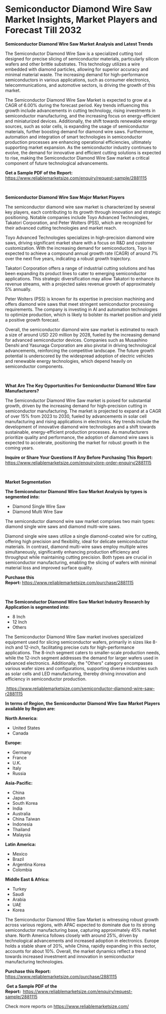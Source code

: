<p><h1>Semiconductor Diamond Wire Saw Market Insights, Market Players and Forecast Till 2032</h1></p><p><strong>Semiconductor Diamond Wire Saw Market Analysis and Latest Trends</strong></p>
<p><p>The Semiconductor Diamond Wire Saw is a specialized cutting tool designed for precise slicing of semiconductor materials, particularly silicon wafers and other brittle substrates. This technology utilizes a wire embedded with diamond particles, allowing for superior accuracy and minimal material waste. The increasing demand for high-performance semiconductors in various applications, such as consumer electronics, telecommunications, and automotive sectors, is driving the growth of this market.</p><p>The Semiconductor Diamond Wire Saw Market is expected to grow at a CAGR of 6.00% during the forecast period. Key trends influencing this growth include advancements in cutting technology, rising investments in semiconductor manufacturing, and the increasing focus on energy-efficient and miniaturized devices. Additionally, the shift towards renewable energy sources, such as solar cells, is expanding the usage of semiconductor materials, further boosting demand for diamond wire saws. Furthermore, automation and integration of smart technologies in semiconductor production processes are enhancing operational efficiencies, ultimately supporting market expansion. As the semiconductor industry continues to evolve, the demand for innovative and efficient cutting solutions is expected to rise, making the Semiconductor Diamond Wire Saw market a critical component of future technological advancements.</p></p>
<p><strong>Get a Sample PDF of the Report:&nbsp;</strong> <a href="https://www.reliablemarketsize.com/enquiry/request-sample/2881115?utm_campaign=1789&utm_medium=2&utm_source=Github&utm_content=ia&utm_term=12032025&utm_id=semiconductor-diamond-wire-saw">https://www.reliablemarketsize.com/enquiry/request-sample/2881115</a></p>
<p>&nbsp;</p>
<p><strong>Semiconductor Diamond Wire Saw Major Market Players</strong></p>
<p><p>The semiconductor diamond wire saw market is characterized by several key players, each contributing to its growth through innovation and strategic positioning. Notable companies include Toyo Advanced Technologies, Takatori Corporation, and Peter Wolters (PSS), which are recognized for their advanced cutting technologies and market reach.</p><p>Toyo Advanced Technologies specializes in high-precision diamond wire saws, driving significant market share with a focus on R&D and customer customization. With the increasing demand for semiconductors, Toyo is expected to achieve a compound annual growth rate (CAGR) of around 7% over the next five years, indicating a robust growth trajectory.</p><p>Takatori Corporation offers a range of industrial cutting solutions and has been expanding its product lines to cater to emerging semiconductor applications. This strategic diversification may allow Takatori to enhance its revenue streams, with a projected sales revenue growth of approximately 5% annually.</p><p>Peter Wolters (PSS) is known for its expertise in precision machining and offers diamond wire saws that meet stringent semiconductor processing requirements. The company is investing in AI and automation technologies to optimize production, which is likely to bolster its market position and yield a positive growth forecast.</p><p>Overall, the semiconductor diamond wire saw market is estimated to reach a size of around USD 220 million by 2028, fueled by the increasing demand for advanced semiconductor devices. Companies such as Musashino Denshi and Yasunaga Corporation are also pivotal in driving technological advancements, reinforcing the competitive landscape. The future growth potential is underscored by the widespread adoption of electric vehicles and renewable energy technologies, which depend heavily on semiconductor components.</p></p>
<p>&nbsp;</p>
<p><strong>What Are The Key Opportunities For Semiconductor Diamond Wire Saw Manufacturers?</strong></p>
<p><p>The Semiconductor Diamond Wire Saw market is poised for substantial growth, driven by the increasing demand for high-precision cutting in semiconductor manufacturing. The market is projected to expand at a CAGR of over 15% from 2023 to 2030, fueled by advancements in solar cell manufacturing and rising applications in electronics. Key trends include the development of innovative diamond wire technologies and a shift towards sustainable, energy-efficient production processes. As manufacturers prioritize quality and performance, the adoption of diamond wire saws is expected to accelerate, positioning the market for robust growth in the coming years.</p></p>
<p><strong>Inquire or Share Your Questions If Any Before Purchasing This Report:</strong> <a href="https://www.reliablemarketsize.com/enquiry/pre-order-enquiry/2881115?utm_campaign=1789&utm_medium=2&utm_source=Github&utm_content=ia&utm_term=12032025&utm_id=semiconductor-diamond-wire-saw">https://www.reliablemarketsize.com/enquiry/pre-order-enquiry/2881115</a></p>
<p>&nbsp;</p>
<p><strong>Market Segmentation</strong></p>
<p><strong>The Semiconductor Diamond Wire Saw Market Analysis by types is segmented into:</strong></p>
<p><ul><li>Diamond Single Wire Saw</li><li>Diamond Multi Wire Saw</li></ul></p>
<p><p>The semiconductor diamond wire saw market comprises two main types: diamond single wire saws and diamond multi-wire saws. </p><p>Diamond single wire saws utilize a single diamond-coated wire for cutting, offering high precision and flexibility, ideal for delicate semiconductor materials. In contrast, diamond multi-wire saws employ multiple wires simultaneously, significantly enhancing production efficiency and throughput while maintaining cutting precision. Both types are crucial in semiconductor manufacturing, enabling the slicing of wafers with minimal material loss and improved surface quality.</p></p>
<p><strong>Purchase this Report:&nbsp;</strong><a href="https://www.reliablemarketsize.com/purchase/2881115?utm_campaign=1789&utm_medium=2&utm_source=Github&utm_content=ia&utm_term=12032025&utm_id=semiconductor-diamond-wire-saw">https://www.reliablemarketsize.com/purchase/2881115</a></p>
<p>&nbsp;</p>
<p><strong>The Semiconductor Diamond Wire Saw Market Industry Research by Application is segmented into:</strong></p>
<p><ul><li>8 Inch</li><li>12 Inch</li><li>Others</li></ul></p>
<p><p>The Semiconductor Diamond Wire Saw market involves specialized equipment used for slicing semiconductor wafers, primarily in sizes like 8-inch and 12-inch, facilitating precise cuts for high-performance applications. The 8-inch segment caters to smaller-scale production needs, while the 12-inch segment addresses the demand for larger wafers used in advanced electronics. Additionally, the "Others" category encompasses various wafer sizes and configurations, supporting diverse industries such as solar cells and LED manufacturing, thereby driving innovation and efficiency in semiconductor production.</p></p>
<p><a href="https://www.reliablemarketsize.com/semiconductor-diamond-wire-saw-r2881115?utm_campaign=1789&utm_medium=2&utm_source=Github&utm_content=ia&utm_term=12032025&utm_id=semiconductor-diamond-wire-saw">&nbsp;https://www.reliablemarketsize.com/semiconductor-diamond-wire-saw-r2881115</a></p>
<p><strong>In terms of Region, the Semiconductor Diamond Wire Saw Market Players available by Region are:</strong></p>
<p>
    <p> <strong> North America: </strong>
        <ul>
            <li>United States</li>
            <li>Canada</li>
        </ul>
        </p> 
    <p> <strong> Europe: </strong>
        <ul>
            <li>Germany</li>
            <li>France</li>
            <li>U.K.</li>
            <li>Italy</li>
            <li>Russia</li>
        </ul>
        </p> 
    <p> <strong> Asia-Pacific: </strong>
        <ul>
            <li>China</li>
            <li>Japan</li>
            <li>South Korea</li>
            <li>India</li>
            <li>Australia</li>
            <li>China Taiwan</li>
            <li>Indonesia</li>
            <li>Thailand</li>
            <li>Malaysia</li>
        </ul>
        </p> 
    <p> <strong> Latin America: </strong>
        <ul>
            <li>Mexico</li>
            <li>Brazil</li>
            <li>Argentina Korea</li>
            <li>Colombia</li>
        </ul>
        </p> 
    <p> <strong> Middle East & Africa: </strong>
        <ul>
            <li>Turkey</li>
            <li>Saudi</li>
            <li>Arabia</li>
            <li>UAE</li>
            <li>Korea</li>
        </ul>
    </p>
    </p>
<p><p>The Semiconductor Diamond Wire Saw Market is witnessing robust growth across various regions, with APAC expected to dominate due to its strong semiconductor manufacturing base, capturing approximately 45% market share. North America follows closely with around 25%, driven by technological advancements and increased adoption in electronics. Europe holds a stable share of 20%, while China, rapidly expanding in this sector, accounts for about 10%. Overall, the market dynamics reflect a trend towards increased investment and innovation in semiconductor manufacturing technologies.</p></p>
<p><strong>Purchase this Report: </strong><a href="https://www.reliablemarketsize.com/purchase/2881115?utm_campaign=1789&utm_medium=2&utm_source=Github&utm_content=ia&utm_term=12032025&utm_id=semiconductor-diamond-wire-saw">https://www.reliablemarketsize.com/purchase/2881115</a></p>
<p>&nbsp;<strong>Get a Sample PDF of the Report:&nbsp;&nbsp;</strong><a href="https://www.reliablemarketsize.com/enquiry/request-sample/2881115?utm_campaign=1789&utm_medium=2&utm_source=Github&utm_content=ia&utm_term=12032025&utm_id=semiconductor-diamond-wire-saw">https://www.reliablemarketsize.com/enquiry/request-sample/2881115</a></p>
<p><strong></strong></p>
<p>Check more reports on <a href="https://www.reliablemarketsize.com/?utm_campaign=1789&utm_medium=2&utm_source=Github&utm_content=ia&utm_term=12032025&utm_id=semiconductor-diamond-wire-saw">https://www.reliablemarketsize.com/</a></p>